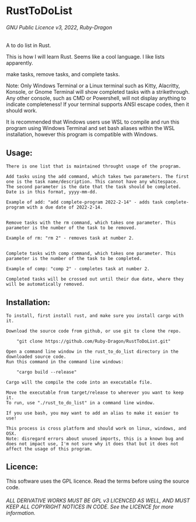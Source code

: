# RustToDoList

###### GNU Public Licence v3, 2022, Ruby-Dragon

A to do list in Rust.

This is how I will learn Rust. Seems like a cool
language. I like lists apparently.

make tasks, remove tasks, and complete tasks.

Note: Only Windows Terminal or a Linux terminal such as Kitty, Alacritty, Konsole, or Gnome Terminal will show completed tasks with a strikethrough. Any other console, such as CMD or Powershell, will not display anything to indicate completeness! If your terminal supports ANSI escape codes, then it should work.

It is recommended that Windows users use WSL to compile and run this program using Windows Terminal and set bash aliases within the WSL installation, however this program is compatible with Windows.

## Usage:

	There is one list that is maintained throught usage of the program.
	
	Add tasks using the add command, which takes two parameters. The first one is the task name/description. This cannot have any whitespace.
	The second parameter is the date that the task should be completed. Date is in this format, yyyy-mm-dd.

	Example of add: "add complete-program 2022-2-14" - adds task complete-program with a due date of 2022-2-14.


	Remove tasks with the rm command, which takes one parameter. This parameter is the number of the task to be removed.

	Example of rm: "rm 2" - removes task at number 2.


	Complete tasks with comp command, which takes one parameter. This parameter is the number of the task to be completed.

	Example of comp: "comp 2" - completes task at number 2.

	Completed tasks will be crossed out until their due date, where they will be automatically removed.

## Installation:

	To install, first install rust, and make sure you install cargo with it.

	Download the source code from github, or use git to clone the repo.

		"git clone https://github.com/Ruby-Dragon/RustToDoList.git"

	Open a command line window in the rust_to_do_list directory in the downloaded source code.
	Run this command in the command line windows:

		"cargo build --release"

	Cargo will the compile the code into an executable file.

	Move the executable from target/release to wherever you want to keep it.
	To run, use "./rust_to_do_list" in a command line window.

	If you use bash, you may want to add an alias to make it easier to use!

	This process is cross platform and should work on linux, windows, and OSX.
	Note: disregard errors about unused imports, this is a known bug and does not impact use, I'm not sure why it does that but it does not affect the usage of this program.

## Licence:

This software uses the GPL licence. Read the terms before using the source code.

###### ALL DERIVATIVE WORKS MUST BE GPL v3 LICENCED AS WELL, AND MUST KEEP ALL COPYRIGHT NOTICES IN CODE. See the LICENCE for more information.
